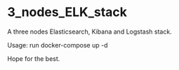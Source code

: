 # 3_nodes_ELK_stack
A three nodes Elasticsearch, Kibana and Logstash stack. 

Usage:
run docker-compose up -d 

Hope for the best.